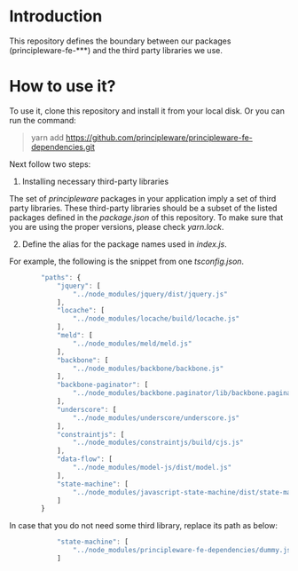# Introduction

This repository defines the boundary between our packages
(principleware-fe-***) and the third party libraries we use.

# How to use it?

To use it, clone this repository and install it from your local disk. 
Or you can run the command: 

> yarn add https://github.com/principleware/principleware-fe-dependencies.git

Next follow two steps: 

1. Installing necessary third-party libraries

The set of _principleware_ packages in your application imply a set of
third party libraries. These third-party libraries should be a subset
of the listed packages defined in the *package.json* of this
repository. To make sure that you are using the proper versions,
please check *yarn.lock*.

2. Define the alias for the package names used in *index.js*.

For example, the following is the snippet from one *tsconfig.json*.

```javascript
        "paths": {
            "jquery": [
                "../node_modules/jquery/dist/jquery.js"          
            ],
            "locache": [
                "../node_modules/locache/build/locache.js"              
            ],
            "meld": [
                "../node_modules/meld/meld.js"
            ],
            "backbone": [
                "../node_modules/backbone/backbone.js"              
            ],
            "backbone-paginator": [
                "../node_modules/backbone.paginator/lib/backbone.paginator.js"
            ],
            "underscore": [
                "../node_modules/underscore/underscore.js"
            ],
            "constraintjs": [
                "../node_modules/constraintjs/build/cjs.js"
            ],
            "data-flow": [
                "../node_modules/model-js/dist/model.js"
            ],
            "state-machine": [
                "../node_modules/javascript-state-machine/dist/state-machine.js"
            ]
        }
```

In case that you do not need some third library, replace its path as below:

```javascript
            "state-machine": [
                "../node_modules/principleware-fe-dependencies/dummy.js"
            ]
```
